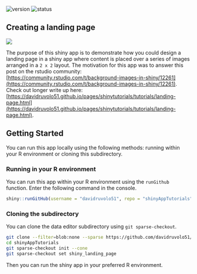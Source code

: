 <!-- badges: start -->
![version](https://img.shields.io/badge/dynamic/json?color=%22dd77&label=version&query=version&url=https%3A%2F%2Fraw.githubusercontent.com%2Fdavidruvolo51%2FshinyAppTutorials%2Fmain%2Fshiny_landing_page%2Fpackage.json)
![status](https://img.shields.io/badge/dynamic/json?color=%3772FF&label=status&query=status&url=https%3A%2F%2Fraw.githubusercontent.com%2Fdavidruvolo51%2FshinyAppTutorials%2Fmain%2Fshiny_landing_page%2Fpackage.json)
<!-- badges: end -->

## Creating a landing page

![](preview.png)

The purpose of this shiny app is to demonstrate how you could design a landing page in a shiny app where content is placed over a series of images arranged in a `2 x 2` layout. The motivation for this app was to answer this post on the rstudio community: [https://community.rstudio.com/t/background-images-in-shiny/12261](https://community.rstudio.com/t/background-images-in-shiny/12261). Check out longer write up here: [https://davidruvolo51.github.io/pages/shinytutorials/tutorials/landing-page.html](https://davidruvolo51.github.io/pages/shinytutorials/tutorials/landing-page.html).

## Getting Started

You can run this app locally using the following methods: running within your R environment or cloning this subdirectory.

### Running in your R environment

You can run this app within your R environment using the `runGithub` function. Enter the following command in the console.

```r
shiny::runGitHub(username = "davidruvolo51", repo = "shinyAppTutorials", subdir = "shiny_landing_page")
```

### Cloning the subdirectory

You can clone the data editor subdirectory using `git sparse-checkout`.

```bash
git clone --filter=blob:none --sparse https://github.com/davidruvolo51/shinyAppTutorials
cd shinyAppTutorials
git sparse-checkout init --cone
git sparse-checkout set shiny_landing_page
```

Then you can run the shiny app in your preferred R environment.
